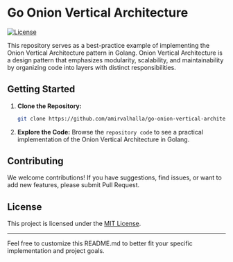 # Go Onion Vertical Architecture

[![License](https://img.shields.io/badge/License-MIT-blue.svg)](https://opensource.org/licenses/MIT)

This repository serves as a best-practice example of implementing the Onion Vertical Architecture pattern in Golang. Onion Vertical Architecture is a design pattern that emphasizes modularity, scalability, and maintainability by organizing code into layers with distinct responsibilities.

## Getting Started

1. **Clone the Repository:**
   ```bash
   git clone https://github.com/amirvalhalla/go-onion-vertical-architecture.git
   ```

2. **Explore the Code:**
   Browse the `repository code` to see a practical implementation of the Onion Vertical Architecture in Golang.

## Contributing

We welcome contributions! If you have suggestions, find issues, or want to add new features, please submit Pull Request.

## License

This project is licensed under the [MIT License](LICENSE).

---

Feel free to customize this README.md to better fit your specific implementation and project goals.